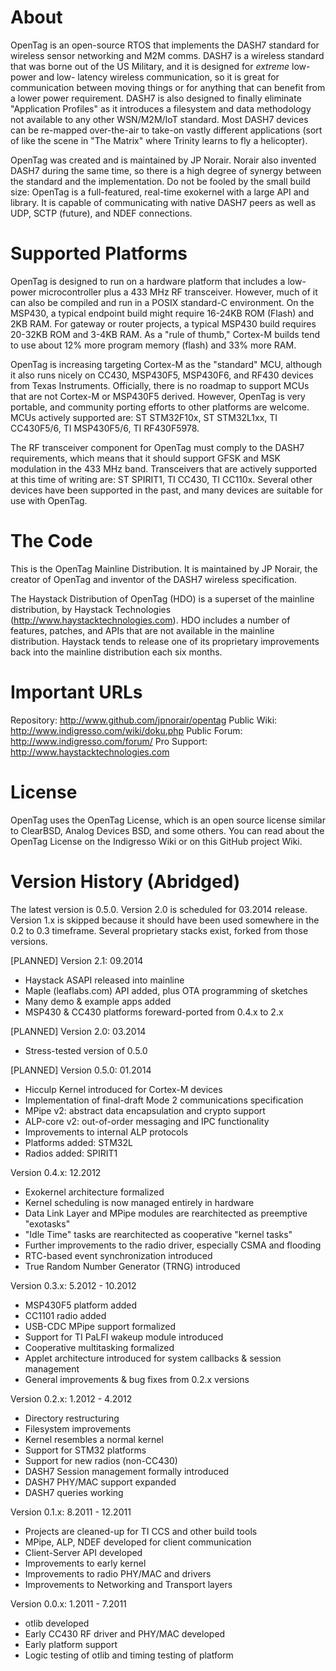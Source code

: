 About
=====
OpenTag is an open-source RTOS that implements the DASH7 standard for wireless 
sensor networking and M2M comms.  DASH7 is a wireless standard that was borne 
out of the US Military, and it is designed for *extreme* low-power and low-
latency wireless communication, so it is great for communication between moving 
things or for anything that can benefit from a lower power requirement.  DASH7 
is also designed to finally eliminate "Application Profiles" as it introduces a 
filesystem and data methodology not available to any other WSN/M2M/IoT 
standard.  Most DASH7 devices can be re-mapped over-the-air to take-on vastly 
different applications (sort of like the scene in "The Matrix" where Trinity 
learns to fly a helicopter).

OpenTag was created and is maintained by JP Norair.  Norair also invented DASH7 
during the same time, so there is a high degree of synergy between the standard 
and the implementation.  Do not be fooled by the small build size: OpenTag is a 
full-featured, real-time exokernel with a large API and library.  It is capable 
of communicating with native DASH7 peers as well as UDP, SCTP (future), and 
NDEF connections.


Supported Platforms
===================
OpenTag is designed to run on a hardware platform that includes a low-power 
microcontroller plus a 433 MHz RF transceiver.  However, much of it can also be 
compiled and run in a POSIX standard-C environment.  On the MSP430, a typical 
endpoint build might require 16-24KB ROM (Flash) and 2KB RAM.  For gateway or 
router projects, a typical MSP430 build requires 20-32KB ROM and 3-4KB RAM.  As 
a "rule of thumb," Cortex-M builds tend to use about 12% more program memory 
(flash) and 33% more RAM.  

OpenTag is increasing targeting Cortex-M as the "standard" MCU, although it 
also runs nicely on CC430, MSP430F5, MSP430F6, and RF430 devices from Texas 
Instruments.  Officially, there is no roadmap to support MCUs that are not 
Cortex-M or MSP430F5 derived.  However, OpenTag is very portable, and community 
porting efforts to other platforms are welcome.  MCUs actively supported are: 
ST STM32F10x, ST STM32L1xx, TI CC430F5/6, TI MSP430F5/6, TI RF430F5978.

The RF transceiver component for OpenTag must comply to the DASH7 requirements, 
which means that it should support GFSK and MSK modulation in the 433 MHz band. 
Transceivers that are actively supported at this time of writing are: ST 
SPIRIT1, TI CC430, TI CC110x.  Several other devices have been supported in the 
past, and many devices are suitable for use with OpenTag.


The Code
========
This is the OpenTag Mainline Distribution.  It is maintained by JP Norair, 
the creator of OpenTag and inventor of the DASH7 wireless specification.

The Haystack Distribution of OpenTag (HDO) is a superset of the mainline 
distribution, by Haystack Technologies (http://www.haystacktechnologies.com). 
HDO includes a number of features, patches, and APIs that are not available in
the mainline distribution.  Haystack tends to release one of its proprietary 
improvements back into the mainline distribution each six months.


Important URLs
==============
Repository:     http://www.github.com/jpnorair/opentag
Public Wiki:    http://www.indigresso.com/wiki/doku.php
Public Forum:   http://www.indigresso.com/forum/
Pro Support:    http://www.haystacktechnologies.com


License
=======
OpenTag uses the OpenTag License, which is an open source license similar to 
ClearBSD, Analog Devices BSD, and some others.  You can read about the OpenTag 
License on the Indigresso Wiki or on this GitHub project Wiki.


Version History (Abridged)
==========================
The latest version is 0.5.0.  Version 2.0 is scheduled for 03.2014 release.
Version 1.x is skipped because it should have been used somewhere in the 0.2 to
0.3 timeframe.  Several proprietary stacks exist, forked from those versions.

[PLANNED] 
Version 2.1:    09.2014
- Haystack ASAPI released into mainline
- Maple (leaflabs.com) API added, plus OTA programming of sketches
- Many demo & example apps added
- MSP430 & CC430 platforms foreward-ported from 0.4.x to 2.x


[PLANNED] 
Version 2.0:    03.2014
- Stress-tested version of 0.5.0


[PLANNED]
Version 0.5.0:  01.2014
- Hicculp Kernel introduced for Cortex-M devices
- Implementation of final-draft Mode 2 communications specification
- MPipe v2: abstract data encapsulation and crypto support
- ALP-core v2: out-of-order messaging and IPC functionality
- Improvements to internal ALP protocols
- Platforms added: STM32L
- Radios added: SPIRIT1


Version 0.4.x:  12.2012 
- Exokernel architecture formalized
- Kernel scheduling is now managed entirely in hardware
- Data Link Layer and MPipe modules are rearchitected as preemptive "exotasks"
- "Idle Time" tasks are rearchitected as cooperative "kernel tasks"
- Further improvements to the radio driver, especially CSMA and flooding
- RTC-based event synchronization introduced
- True Random Number Generator (TRNG) introduced


Version 0.3.x:  5.2012 - 10.2012
- MSP430F5 platform added
- CC1101 radio added
- USB-CDC MPipe support formalized
- Support for TI PaLFI wakeup module introduced
- Cooperative multitasking formalized
- Applet architecture introduced for system callbacks & session management
- General improvements & bug fixes from 0.2.x versions


Version 0.2.x:  1.2012 - 4.2012
- Directory restructuring
- Filesystem improvements
- Kernel resembles a normal kernel
- Support for STM32 platforms
- Support for new radios (non-CC430)
- DASH7 Session management formally introduced
- DASH7 PHY/MAC support expanded
- DASH7 queries working


Version 0.1.x:  8.2011 - 12.2011
- Projects are cleaned-up for TI CCS and other build tools
- MPipe, ALP, NDEF developed for client communication
- Client-Server API developed
- Improvements to early kernel
- Improvements to radio PHY/MAC and drivers
- Improvements to Networking and Transport layers


Version 0.0.x:  1.2011 - 7.2011
- otlib developed
- Early CC430 RF driver and PHY/MAC developed
- Early platform support
- Logic testing of otlib and timing testing of platform

